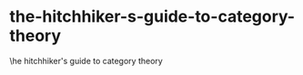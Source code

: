 the-hitchhiker-s-guide-to-category-theory
=========================================

\he hitchhiker's guide to category theory
